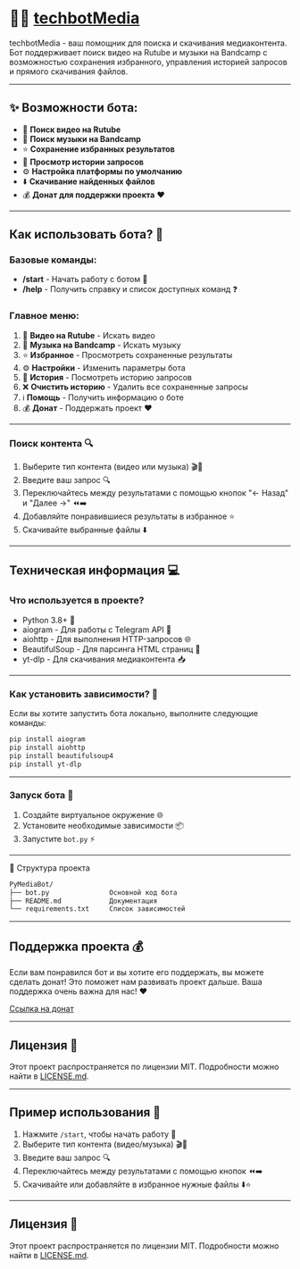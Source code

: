 # 🎥🎵 [techbotMedia](https://t.me/MediaTechnBotbot)

techbotMedia - ваш помощник для поиска и скачивания медиаконтента. Бот поддерживает поиск видео на Rutube и музыки на Bandcamp с возможностью сохранения избранного, управления историей запросов и прямого скачивания файлов.

---

## ✨ Возможности бота:
- 🎥 **Поиск видео на Rutube**
- 🎵 **Поиск музыки на Bandcamp**
- ⭐ **Сохранение избранных результатов**
- 📜 **Просмотр истории запросов**
- ⚙️ **Настройка платформы по умолчанию**
- ⬇️ **Скачивание найденных файлов**
- 💰 **Донат для поддержки проекта** ❤️

---

## Как использовать бота? 🧩

### Базовые команды:
- **/start** - Начать работу с ботом 🌟
- **/help** - Получить справку и список доступных команд ❓

### Главное меню:
1. 🎥 **Видео на Rutube** - Искать видео
2. 🎵 **Музыка на Bandcamp** - Искать музыку
3. ⭐ **Избранное** - Просмотреть сохраненные результаты
4. ⚙️ **Настройки** - Изменить параметры бота
5. 📜 **История** - Посмотреть историю запросов
6. ❌ **Очистить историю** - Удалить все сохраненные запросы
7. ℹ️ **Помощь** - Получить информацию о боте
8. 💰 **Донат** - Поддержать проект ❤️

---

### Поиск контента 🔍
1. Выберите тип контента (видео или музыка) 🎬🎵
2. Введите ваш запрос 🔍
3. Переключайтесь между результатами с помощью кнопок "← Назад" и "Далее →" ⏪➡️
4. Добавляйте понравившиеся результаты в избранное ⭐
5. Скачивайте выбранные файлы ⬇️

---

## Техническая информация 💻

### Что используется в проекте?
- Python 3.8+ 🐍
- aiogram - Для работы с Telegram API 🤖
- aiohttp - Для выполнения HTTP-запросов 🌐
- BeautifulSoup - Для парсинга HTML страниц 📄
- yt-dlp - Для скачивания медиаконтента 📥

---

### Как установить зависимости? 🔧
Если вы хотите запустить бота локально, выполните следующие команды:

```bash
pip install aiogram
pip install aiohttp
pip install beautifulsoup4
pip install yt-dlp
```

---

### Запуск бота 🚀
1. Создайте виртуальное окружение 🌐
2. Установите необходимые зависимости 📦
3. Запустите `bot.py` ⚡

---

📂 Структура проекта
```bash
PyMediaBot/
├── bot.py               Основной код бота
├── README.md            Документация
└── requirements.txt     Список зависимостей
```

---

## Поддержка проекта 💰

Если вам понравился бот и вы хотите его поддержать, вы можете сделать донат! Это поможет нам развивать проект дальше. Ваша поддержка очень важна для нас! ❤️

[Ссылка на донат](https://www.donationalerts.com/r/black_h0le_d)

---

## Лицензия 📜

Этот проект распространяется по лицензии MIT. Подробности можно найти в [LICENSE.md](LICENSE.md).

---

## Пример использования 🎯

1. Нажмите `/start`, чтобы начать работу 🚀
2. Выберите тип контента (видео/музыка) 🎬🎵
3. Введите ваш запрос 🔍
4. Переключайтесь между результатами с помощью кнопок ⏪➡️
5. Скачивайте или добавляйте в избранное нужные файлы ⬇️⭐

---

## Лицензия 📜

Этот проект распространяется по лицензии MIT. Подробности можно найти в [LICENSE.md](LICENSE.md).
